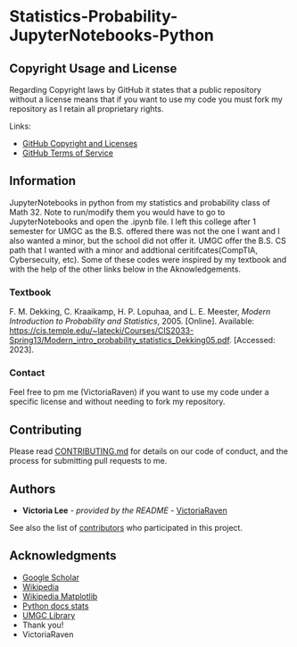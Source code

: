 # Statistics-Probability-JupyterNotebooks-Python
## Copyright Usage and License

Regarding Copyright laws by GitHub it states that a public repository without a license means that if you want to use my code you must fork my repository as I retain all proprietary rights.

Links:  
- [GitHub Copyright and Licenses](https://docs.github.com/en/repositories/managing-your-repositorys-settings-and-features/customizing-your-repository/licensing-a-repository)
- [GitHub Terms of Service](https://docs.github.com/en/site-policy/github-terms/github-terms-of-service)

## Information

JupyterNotebooks in python from my statistics and probability class of Math 32. Note to run/modify them you would have to go to JupyterNotebooks and open the .ipynb file. I left this college after 1 semester for UMGC as the B.S. offered there was not the one I want and I also wanted a minor, but the school did not offer it. UMGC offer the B.S. CS path that I wanted with a minor and addtional ceritifcates(CompTIA, Cybersecuity, etc). Some of these codes were inspired by my textbook and with the help of the other links below in the Aknowledgements.

### Textbook
F. M. Dekking, C. Kraaikamp, H. P. Lopuhaa, and L. E. Meester, *Modern Introduction to Probability and Statistics*, 2005. [Online]. Available: https://cis.temple.edu/~latecki/Courses/CIS2033-Spring13/Modern_intro_probability_statistics_Dekking05.pdf. [Accessed: 2023].

### Contact

Feel free to pm me (VictoriaRaven) if you want to use my code under a specific license and without needing to fork my repository.

## Contributing

Please read [CONTRIBUTING.md](README.md) for details on our code
of conduct, and the process for submitting pull requests to me.

## Authors

  - **Victoria Lee** - *provided by the README* -
    [VictoriaRaven](https://github.com/VictoriaRaven)

See also the list of
[contributors](https://github.com/VictoriaRaven/Database-Projects-with-SQL/edit/main/README.md)
who participated in this project.

## Acknowledgments
- [Google Scholar](https://scholar.google.com/)
- [Wikipedia](https://www.wikipedia.org/)
- [Wikipedia Matplotlib](https://en.wikipedia.org/wiki/Matplotlib)
- [Python docs stats](https://docs.python.org/3/library/statistics.html)
- [UMGC Library](https://libguides.umgc.edu/home)
 - Thank you!
 - VictoriaRaven

